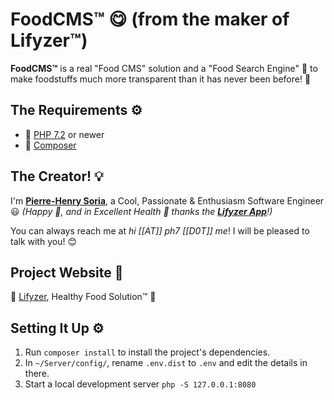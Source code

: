 # FoodCMS™ 😋 (from the maker of Lifyzer™)

**FoodCMS™** is a real "Food CMS" solution and a "Food Search Engine" 💪 to make foodstuffs much more transparent than it has never been before! 🙂


## The Requirements ⚙️

* 🐘 [PHP 7.2](http://php.net/releases/7_2_0.php) or newer
* 🎻 [Composer](https://getcomposer.org)


## The Creator! 💡

I'm **[Pierre-Henry Soria](https://ph7.me)**, a Cool, Passionate & Enthusiasm Software Engineer :smiley:
*(Happy 🤗, and in Excellent Health 🧡 thanks the **[Lifyzer App](https://play.google.com/store/apps/details?id=com.lifyzer)**!)*

You can always reach me at *hi [[AT]] ph7 [[D0T]] me*! I will be pleased to talk with you! 😊


## Project Website 🚀

🍇 [Lifyzer️](https://lifyzer.com), Healthy Food Solution™ 🥥


## Setting It Up ⚙️

1. Run `composer install` to install the project's dependencies.
2. In `~/Server/config/`, rename `.env.dist` to `.env` and edit the details in there.
3. Start a local development server `php -S 127.0.0.1:8080`

